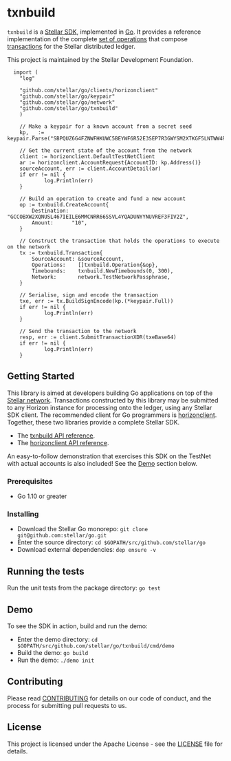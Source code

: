 # txnbuild

`txnbuild` is a [Stellar SDK](https://www.stellar.org/developers/reference/), implemented in [Go](https://golang.org/). It provides a reference implementation of the complete [set of operations](https://www.stellar.org/developers/guides/concepts/list-of-operations.html) that compose [transactions](https://www.stellar.org/developers/guides/concepts/transactions.html) for the Stellar distributed ledger.

This project is maintained by the Stellar Development Foundation.

```
  import (
	"log"
	
	"github.com/stellar/go/clients/horizonclient"
	"github.com/stellar/go/keypair"
	"github.com/stellar/go/network"
	"github.com/stellar/go/txnbuild"
	)

	// Make a keypair for a known account from a secret seed
	kp, _ := keypair.Parse("SBPQUZ6G4FZNWFHKUWC5BEYWF6R52E3SEP7R3GWYSM2XTKGF5LNTWW4R")

	// Get the current state of the account from the network
	client := horizonclient.DefaultTestNetClient
	ar := horizonclient.AccountRequest{AccountID: kp.Address()}
	sourceAccount, err := client.AccountDetail(ar)
  	if err != nil {
    		log.Println(err)
  	}

	// Build an operation to create and fund a new account
	op := txnbuild.CreateAccount{
		Destination: "GCCOBXW2XQNUSL467IEILE6MMCNRR66SSVL4YQADUNYYNUVREF3FIV2Z",
		Amount:      "10",
	}

	// Construct the transaction that holds the operations to execute on the network
	tx := txnbuild.Transaction{
		SourceAccount: &sourceAccount,
		Operations:    []txnbuild.Operation{&op},
		Timebounds:    txnbuild.NewTimebounds(0, 300),
		Network:       network.TestNetworkPassphrase,
	}

	// Serialise, sign and encode the transaction
	txe, err := tx.BuildSignEncode(kp.(*keypair.Full))
  	if err != nil {
    		log.Println(err)
  	}

	// Send the transaction to the network
	resp, err := client.SubmitTransactionXDR(txeBase64)
  	if err != nil {
    		log.Println(err)
  	}
```

## Getting Started
This library is aimed at developers building Go applications on top of the [Stellar network](https://www.stellar.org/). Transactions constructed by this library may be submitted to any Horizon instance for processing onto the ledger, using any Stellar SDK client. The recommended client for Go programmers is [horizonclient](https://github.com/stellar/go/tree/master/clients/horizonclient). Together, these two libraries provide a complete Stellar SDK.

* The [txnbuild API reference](https://godoc.org/github.com/stellar/go/txnbuild).
* The [horizonclient API reference](https://godoc.org/github.com/stellar/go/clients/horizonclient).

An easy-to-follow demonstration that exercises this SDK on the TestNet with actual accounts is also included! See the [Demo](#demo) section below.

### Prerequisites
* Go 1.10 or greater

### Installing
* Download the Stellar Go monorepo: `git clone git@github.com:stellar/go.git`
* Enter the source directory: `cd $GOPATH/src/github.com/stellar/go`
* Download external dependencies: `dep ensure -v`

## Running the tests
Run the unit tests from the package directory: `go test`

## Demo
To see the SDK in action, build and run the demo:
* Enter the demo directory: `cd $GOPATH/src/github.com/stellar/go/txnbuild/cmd/demo`
* Build the demo: `go build`
* Run the demo: `./demo init`


## Contributing
Please read [CONTRIBUTING](../../CONTRIBUTING.md) for details on our code of conduct, and the process for submitting pull requests to us.

## License
This project is licensed under the Apache License - see the [LICENSE](../../LICENSE-APACHE.txt) file for details.
